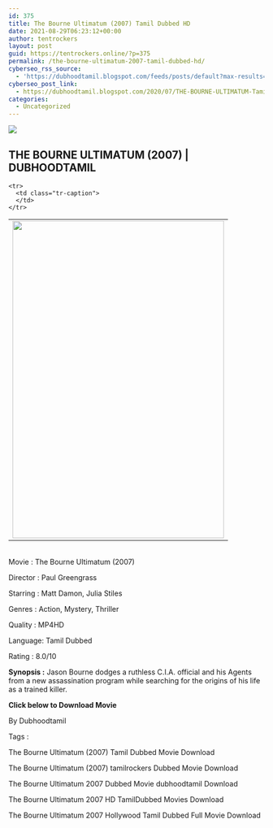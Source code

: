 ```yaml
---
id: 375
title: The Bourne Ultimatum (2007) Tamil Dubbed HD
date: 2021-08-29T06:23:12+00:00
author: tentrockers
layout: post
guid: https://tentrockers.online/?p=375
permalink: /the-bourne-ultimatum-2007-tamil-dubbed-hd/
cyberseo_rss_source:
  - 'https://dubhoodtamil.blogspot.com/feeds/posts/default?max-results=150&start-index=151'
cyberseo_post_link:
  - https://dubhoodtamil.blogspot.com/2020/07/THE-BOURNE-ULTIMATUM-Tamil-Dubbed-HD.html
categories:
  - Uncategorized
---
```

<div class="media_block">
  <img src="https://1.bp.blogspot.com/-ubYqcQPN0Mc/Xv2bg1_Qf4I/AAAAAAAAAGg/kZ0txhIxjqME0gdI93VG_TDeIhdr2useQCK4BGAsYHg/s72-w416-h625-c/0be2e33fc491694378c0a30c3192b248.jpg" class="media_thumbnail" />
</div>

<div dir="ltr" trbidi="on" readability="29.42943305187">
  <h2>
    <span>THE BOURNE ULTIMATUM (2007) | DUBHOODTAMIL</span>
  </h2>
  
  <table align="center" cellpadding="0" cellspacing="0" class="tr-caption-container">
    <tr>
      <td>
        <a href="https://1.bp.blogspot.com/-ubYqcQPN0Mc/Xv2bg1_Qf4I/AAAAAAAAAGg/kZ0txhIxjqME0gdI93VG_TDeIhdr2useQCK4BGAsYHg/s1200/0be2e33fc491694378c0a30c3192b248.jpg" imageanchor="1"><img loading="lazy" border="0" data-original-height="1200" data-original-width="800" height="625" src="https://1.bp.blogspot.com/-ubYqcQPN0Mc/Xv2bg1_Qf4I/AAAAAAAAAGg/kZ0txhIxjqME0gdI93VG_TDeIhdr2useQCK4BGAsYHg/w416-h625/0be2e33fc491694378c0a30c3192b248.jpg" width="416" /></a>
      </td>
    </tr>
    
    <tr>
      <td class="tr-caption">
      </td>
    </tr>
  </table>
  
  <p>
    <br /><span>Movie<span> </span>:<span> </span>The Bourne Ultimatum (2007)</span>
  </p>
  
  <p>
    <span>Director<span> </span>:<span> </span>Paul Greengrass</span>
  </p>
  
  <p>
    <span>Starring<span> </span>:<span> </span>Matt Damon, Julia Stiles</span>
  </p>
  
  <p>
    <span>Genres<span> </span>:<span> </span>Action, Mystery, Thriller</span>
  </p>
  
  <p>
    <span>Quality<span> </span>:<span> </span>MP4HD&nbsp;</span>
  </p>
  
  <p>
    <span>Language:<span> </span>Tamil&nbsp;</span><span>Dubbed</span>
  </p>
  
  <p>
    <span>Rating<span> </span>:<span> </span>8.0/10</span>
  </p>
  
  <p>
    <span><b>Synopsis :</b> Jason Bourne dodges a ruthless C.I.A. official and his Agents from a new assassination program while searching for the origins of his life as a trained killer.</span>
  </p>
  
  <p>
    <span><b>Click below to Download Movie</b></span>
  </p>
  
  <p>
    <span>By Dubhoodtamil</span>
  </p>
  
  <p>
    <span>Tags :&nbsp;</span>
  </p>
  
  <p>
    <span>The Bourne Ultimatum (2007) Tamil Dubbed Movie Download</span>
  </p>
  
  <p>
    <span>The Bourne Ultimatum (2007) tamilrockers Dubbed Movie Download</span>
  </p>
  
  <p>
    <span>The Bourne Ultimatum 2007 Dubbed Movie dubhoodtamil Download</span>
  </p>
  
  <p>
    <span>The Bourne Ultimatum 2007 HD TamilDubbed Movies Download</span>
  </p>
  
  <p>
    <span>The Bourne Ultimatum 2007 Hollywood Tamil Dubbed Full Movie Download</span>
  </p>
</div>